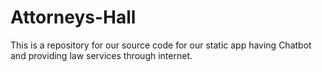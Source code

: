 # Attorneys-Hall
This is a repository for our source code for our static app having Chatbot and providing law services through internet. 
